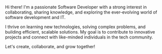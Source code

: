 Hi there! I'm a passionate Software Developer with a strong interest in collaborating, sharing knowledge, and exploring the ever-evolving world of software development and IT.

I thrive on learning new technologies, solving complex problems, and building efficient, scalable solutions. My goal is to contribute to innovative projects and connect with like-minded individuals in the tech community.

Let's create, collaborate, and grow together! 


<!---
HenryG-code/HenryG-code is a ✨ special ✨ repository because its `README.md` (this file) appears on your GitHub profile.
You can click the Preview link to take a look at your changes.
--->
